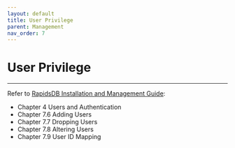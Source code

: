 ```yaml
---
layout: default
title: User Privilege
parent: Management
nav_order: 7
---
```


# User Privilege

---

Refer to [RapidsDB Installation and Management Guide](../downloads/RapidsDB_Installation_and_Management_Guide_Release_v4.3.3.pdf):

* Chapter 4 Users and Authentication
* Chapter 7.6 Adding Users
* Chapter 7.7 Dropping Users
* Chapter 7.8 Altering Users
* Chapter 7.9 User ID Mapping
